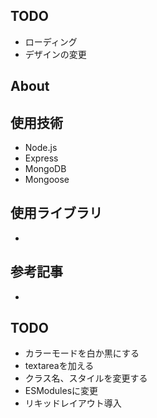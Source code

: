 
## TODO
- ローディング
- デザインの変更

## About


## 使用技術
- Node.js
- Express
- MongoDB
- Mongoose


## 使用ライブラリ
- 

## 参考記事
- 

## TODO
- カラーモードを白か黒にする
- textareaを加える
- クラス名、スタイルを変更する
- ESModulesに変更
- リキッドレイアウト導入

